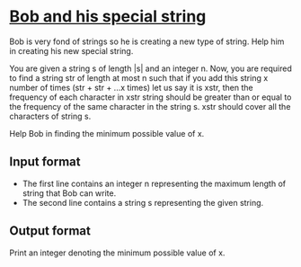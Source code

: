 # [Bob and his special string][link]

Bob is very fond of strings so he is creating a new type of string. Help him in creating his new special string.

You are given a string s of length |s| and an integer n. Now, you are required to find a string str of length at most n such that if you add this string x number of times (str + str + ...x times) let us say it is xstr, then the frequency of each character in xstr string should be greater than or equal to the frequency of the same character in the string s. xstr should cover all the characters of string s.

Help Bob in finding the minimum possible value of x.

## Input format

- The first line contains an integer n representing the maximum length of string that Bob can write.
- The second line contains a string s representing the given string.

## Output format

Print an integer denoting the minimum possible value of x.

[link]: https://www.hackerearth.com/practice/algorithms/searching/binary-search/practice-problems/algorithm/bob-and-the-magical-sword-6c933beb/
